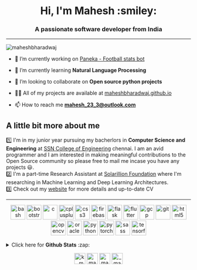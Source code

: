<h1 align="center">Hi, I'm Mahesh :smiley:</h1>
<h3 align="center">A passionate software developer from India</h3>
<hr>
<p align="left"> <img src="https://komarev.com/ghpvc/?username=maheshbharadwaj" alt="maheshbharadwaj" /> </p>

- 🔭 I’m currently working on [Paneka - Football stats bot](https://github.com/MaheshBharadwaj/Paneka-discord-bot)

- 🌱 I’m currently learning **Natural Language Processing**

- 👯 I’m looking to collaborate on **Open source python projects**

- 👨‍💻 All of my projects are available at [maheshbharadwaj.github.io](maheshbharadwaj.github.io)

- 📫 How to reach me **mahesh_23_3@outlook.com**

<h2> A little bit more about me</h2>

:one: I'm in my junior year pursuing my bacherlors in **Computer Science and Engineering** at [SSN College of Engineering](https://www.ssn.edu.in) chennai. I am an avid programmer and I am interested in making meaningful contributions to the Open Source community so please free to mail me incase you have any projects :smiley:.<br>
:two: I'm a part-time Research Assistant at [Solarillion Foundation](https://solarillionfoundation.org/) where I'm researching in Machine Learning and Deep Learning Architectures.<br>
:three: Check out my [website](https://maheshbharadwaj.github.io) for more details and up-to-date CV
<hr>


<p align="center"><img src="https://www.vectorlogo.zone/logos/gnu_bash/gnu_bash-icon.svg" alt="bash" width="40" height="40"/> <img src="https://devicons.github.io/devicon/devicon.git/icons/bootstrap/bootstrap-plain.svg" alt="bootstrap" width="40" height="40"/> <img src="https://devicons.github.io/devicon/devicon.git/icons/c/c-original.svg" alt="c" width="40" height="40"/> <img src="https://devicons.github.io/devicon/devicon.git/icons/cplusplus/cplusplus-original.svg" alt="cplusplus" width="40" height="40"/> <img src="https://devicons.github.io/devicon/devicon.git/icons/css3/css3-original-wordmark.svg" alt="css3" width="40" height="40"/> <img src="https://www.vectorlogo.zone/logos/firebase/firebase-icon.svg" alt="firebase" width="40" height="40"/> <img src="https://www.vectorlogo.zone/logos/pocoo_flask/pocoo_flask-icon.svg" alt="flask" width="40" height="40"/> <img src="https://www.vectorlogo.zone/logos/flutterio/flutterio-icon.svg" alt="flutter" width="40" height="40"/> <img src="https://www.vectorlogo.zone/logos/google_cloud/google_cloud-icon.svg" alt="gcp" width="40" height="40"/> <img src="https://www.vectorlogo.zone/logos/git-scm/git-scm-icon.svg" alt="git" width="40" height="40"/> <img src="https://devicons.github.io/devicon/devicon.git/icons/html5/html5-original-wordmark.svg" alt="html5" width="40" height="40"/> <img src="https://www.vectorlogo.zone/logos/opencv/opencv-icon.svg" alt="opencv" width="40" height="40"/> <img src="https://devicons.github.io/devicon/devicon.git/icons/oracle/oracle-original.svg" alt="oracle" width="40" height="40"/> <img src="https://devicons.github.io/devicon/devicon.git/icons/python/python-original.svg" alt="python" width="40" height="40"/> <img src="https://www.vectorlogo.zone/logos/pytorch/pytorch-icon.svg" alt="pytorch" width="40" height="40"/> <img src="https://devicons.github.io/devicon/devicon.git/icons/sass/sass-original.svg" alt="sass" width="40" height="40"/> <img src="https://www.vectorlogo.zone/logos/tensorflow/tensorflow-icon.svg" alt="tensorflow" width="40" height="40"/></p>
<details>
  <summary>Click here for <b>Github Stats</b>  :zap:</summary>
<p align='center'><img align="center" src="https://github-readme-stats.vercel.app/api/top-langs/?username=maheshbharadwaj&layout=compact" alt="maheshbharadwaj" /></p>
<br>
<p align='center'><img align="center" src="https://github-readme-stats.vercel.app/api?username=maheshbharadwaj&show_icons=true" alt="maheshbharadwaj" /></p>
</details>
<p align="center">
<a href="https://twitter.com/k_mahesh23" target="blank"><img align="center" src="https://cdn.jsdelivr.net/npm/simple-icons@3.0.1/icons/twitter.svg" alt="k_mahesh23" height="30" width="30" /></a>
<a href="https://linkedin.com/in/maheshbharadwaj" target="blank"><img align="center" src="https://cdn.jsdelivr.net/npm/simple-icons@3.0.1/icons/linkedin.svg" alt="maheshbharadwaj" height="30" width="30" /></a>
<a href="https://kaggle.com/maheshbharadwajk" target="blank"><img align="center" src="https://cdn.jsdelivr.net/npm/simple-icons@3.0.1/icons/kaggle.svg" alt="maheshbharadwajk" height="30" width="30" /></a>
<a href="https://instagram.com/_mahesh23_" target="blank"><img align="center" src="https://cdn.jsdelivr.net/npm/simple-icons@3.0.1/icons/instagram.svg" alt="_mahesh23_" height="30" width="30" /></a>
</p>
